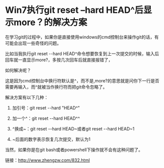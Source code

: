 # Win7执行git reset –hard HEAD^后显示more？的解决方案 #

在学习git的过程中，如果你是直接使用windows的cmd控制台来操作git的话，有可能会出现一些奇怪的问题。

比如当我执行git reset --hard HEAD^命令想要恢复到上一次提交的时候，输入后回车就一直显示more?，多按几次回车后就直接报错了，

如何解决呢？

这是因为cmd控制台中换行符默认是^，而不是\,more?的意思就是问你下一行是否需要再输入，而^就被当作换行符而把git命令忽略了。

解决方案有以下几种：

1. 加引号：git reset --hard "HEAD^"

2. 加一个^：git reset --hard HEAD^^

3. ^换成~：git reset --hard HEAD~或者git reset --hard HEAD~1

4. ~后面的数字表示恢复几次提交，默认为1

当然，如果你是在git bash或者powershell下操作就不会有这种问题了。

链接：http://www.zhengzw.com/832.html
